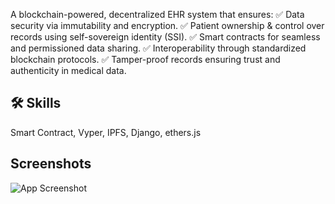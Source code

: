 
A blockchain-powered, decentralized EHR system that ensures:
✅ Data security via immutability and encryption.
✅ Patient ownership & control over records using self-sovereign identity (SSI).
✅ Smart contracts for seamless and permissioned data sharing.
✅ Interoperability through standardized blockchain protocols.
✅ Tamper-proof records ensuring trust and authenticity in medical data.


## 🛠 Skills
Smart Contract, Vyper, IPFS, Django, ethers.js


## Screenshots

![App Screenshot](https://via.placeholder.com/468x300?text=App+Screenshot+Here)

